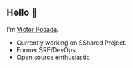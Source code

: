 ## Hello 👋

I'm [Víctor Posada](www.linkedin.com/in/víctorposada).

* Currently working on SShared Project.
* Former SRE/DevOps
* Open source enthusiastic


